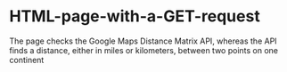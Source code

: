 # HTML-page-with-a-GET-request
The page checks the Google Maps Distance Matrix API, whereas the API finds a distance, either in miles or kilometers, between two points on one continent
